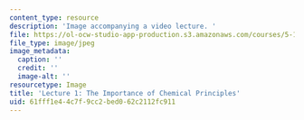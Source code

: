 ```yaml
---
content_type: resource
description: 'Image accompanying a video lecture. '
file: https://ol-ocw-studio-app-production.s3.amazonaws.com/courses/5-111-principles-of-chemical-science-fall-2008/61fff1e44c7f9cc2bed062c2112fc911_1.jpg
file_type: image/jpeg
image_metadata:
  caption: ''
  credit: ''
  image-alt: ''
resourcetype: Image
title: 'Lecture 1: The Importance of Chemical Principles'
uid: 61fff1e4-4c7f-9cc2-bed0-62c2112fc911
---
```

